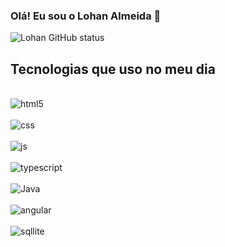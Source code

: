 ### Olá! Eu sou o Lohan Almeida 👋

![Lohan GitHub status](https//:github-readme-stats.vercel.app/api?username=lohanalmeida&show_icons=true&theme=radical)

## Tecnologias que uso no meu dia

<div style="display: inline_block"><br/>
<img aling="center" alt="html5" src="https://img.shields.io/badge/HTML5-E34F26?style=for-the-badge&logo=html5&logoColor=white" />
<div style="display: inline_block"><br/>
<img aling="center" alt="css" src="https://img.shields.io/badge/CSS-239120?&style=for-the-badge&logo=css3&logoColor=white" />
<div style="display: inline_block"><br/>
<img aling="center" alt="js" src="https://img.shields.io/badge/JavaScript-F7DF1E?style=for-the-badge&logo=javascript&logoColor=black" />
<div style="display: inline_block"><br/>
<img aling="center" alt="typescript" src="https://img.shields.io/badge/TypeScript-007ACC?style=for-the-badge&logo=typescript&logoColor=white" />
<div style="display: inline_block"><br/>
<img aling="center" alt="Java" src="https://img.shields.io/badge/Java-ED8B00?style=for-the-badge&logo=openjdk&logoColor=white" />
<div style="display: inline_block"><br/>
<img aling="center" alt="angular" src="https://img.shields.io/badge/Angular-DD0031?style=for-the-badge&logo=angular&logoColor=white" />
<div style="display: inline_block"><br/>
<img aling="center" alt="sqllite" src="https://img.shields.io/badge/SQLite-07405E?style=for-the-badge&logo=sqlite&logoColor=white" />


